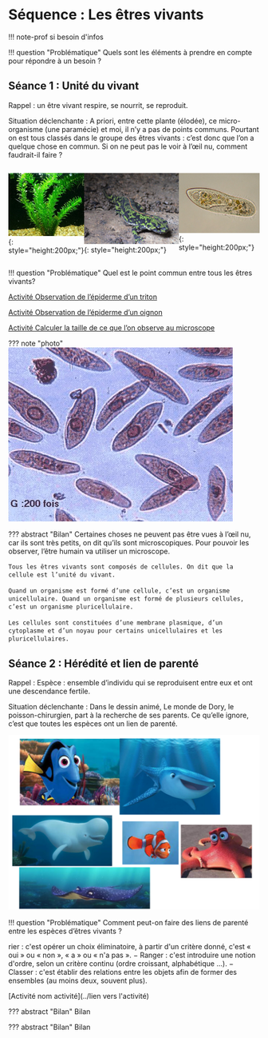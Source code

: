 # Séquence : Les êtres vivants

!!! note-prof
    si besoin d'infos


!!! question "Problématique"
    Quels sont les éléments à prendre en compte pour répondre à un besoin ?



## Séance 1 : Unité du vivant

Rappel : un être vivant respire, se nourrit, se reproduit.

Situation déclenchante : A priori, entre cette plante (élodée), ce micro-organisme (une paramécie) et moi, il n’y a pas de points communs. Pourtant on est tous classés dans le groupe des êtres vivants : c’est donc que l’on a quelque chose en commun.
Si on ne peut pas le voir à l’œil nu, comment faudrait-il faire ? 

<div markdown style="display: flex; flex-direction: row;">

![](pictures/photoElodee.png){: style="height:200px;"}

![](pictures/photoTriton.png){: style="height:200px;"}

![](pictures/photoParamacie.png){: style="height:200px;"}

</div>

!!! question "Problématique"
    Quel est le point commun entre tous les êtres vivants?

[Activité Observation de l’épiderme d’un triton](../obsTriton)

[Activité Observation de l’épiderme d’un oignon](../obsOignon)

[Activité Calculer la taille de ce que l’on observe au microscope](../calculTaille)

??? note "photo"
    ![](pictures/photoParamacies.png)

??? abstract "Bilan"
    Certaines choses ne peuvent pas être vues à l’œil nu, car ils sont très petits, on dit qu’ils sont microscopiques. Pour pouvoir les observer, l’être humain va utiliser un microscope.

    Tous les êtres vivants sont composés de cellules. On dit que la cellule est l’unité du vivant.

    Quand un organisme est formé d’une cellule, c’est un organisme unicellulaire. Quand un organisme est formé de plusieurs cellules, c’est un organisme pluricellulaire.

    Les cellules sont constituées d’une membrane plasmique, d’un cytoplasme et d’un noyau pour certains unicellulaires et les pluricellulaires.


## Séance 2 : Hérédité et lien de parenté

Rappel : Espèce : ensemble d’individu qui se reproduisent entre eux et ont une descendance fertile.

Situation déclenchante : Dans le dessin animé, Le monde de Dory, le poisson-chirurgien, part à la recherche de ses parents. Ce qu’elle ignore, c’est que toutes les espèces ont un lien de parenté.

![](image.png)

!!! question "Problématique"
    Comment peut-on faire des liens de parenté entre les espèces d’êtres vivants ?

rier : c'est opérer un choix éliminatoire, à partir d'un critère donné, c'est « oui » ou « non », « a » ou « n'a pas ».
− Ranger : c'est introduire une notion d'ordre, selon un critère continu (ordre croissant, alphabétique ...).
− Classer : c'est établir des relations entre les objets afin de former des ensembles (au moins deux, souvent plus).

[Activité nom activité](../lien vers l'activité)




??? abstract "Bilan"
    Bilan






??? abstract "Bilan"
    Bilan

